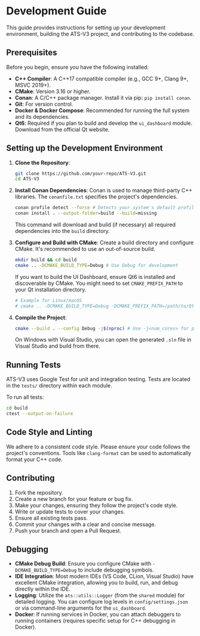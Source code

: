 # Development Guide

This guide provides instructions for setting up your development environment, building the ATS-V3 project, and contributing to the codebase.

## Prerequisites

Before you begin, ensure you have the following installed:

-   **C++ Compiler**: A C++17 compatible compiler (e.g., GCC 9+, Clang 9+, MSVC 2019+).
-   **CMake**: Version 3.16 or higher.
-   **Conan**: A C/C++ package manager. Install it via pip: `pip install conan`.
-   **Git**: For version control.
-   **Docker & Docker Compose**: Recommended for running the full system and its dependencies.
-   **Qt6**: Required if you plan to build and develop the `ui_dashboard` module. Download from the official Qt website.

## Setting up the Development Environment

1.  **Clone the Repository**:
    ```bash
    git clone https://github.com/your-repo/ATS-V3.git
    cd ATS-V3
    ```

2.  **Install Conan Dependencies**:
    Conan is used to manage third-party C++ libraries. The `conanfile.txt` specifies the project's dependencies.
    ```bash
    conan profile detect --force # Detects your system's default profile
    conan install . --output-folder=build --build=missing
    ```
    This command will download and build (if necessary) all required dependencies into the `build` directory.

3.  **Configure and Build with CMake**:
    Create a build directory and configure CMake. It's recommended to use an out-of-source build.
    ```bash
    mkdir build && cd build
    cmake .. -DCMAKE_BUILD_TYPE=Debug # Use Debug for development
    ```
    If you want to build the UI Dashboard, ensure Qt6 is installed and discoverable by CMake. You might need to set `CMAKE_PREFIX_PATH` to your Qt installation directory.
    ```bash
    # Example for Linux/macOS
    # cmake .. -DCMAKE_BUILD_TYPE=Debug -DCMAKE_PREFIX_PATH=/path/to/Qt/6.x.x/gcc_64
    ```

4.  **Compile the Project**:
    ```bash
    cmake --build . --config Debug -j$(nproc) # Use -j<num_cores> for parallel compilation
    ```
    On Windows with Visual Studio, you can open the generated `.sln` file in Visual Studio and build from there.

## Running Tests

ATS-V3 uses Google Test for unit and integration testing. Tests are located in the `tests/` directory within each module.

To run all tests:

```bash
cd build
ctest --output-on-failure
```

## Code Style and Linting

We adhere to a consistent code style. Please ensure your code follows the project's conventions. Tools like `clang-format` can be used to automatically format your C++ code.

## Contributing

1.  Fork the repository.
2.  Create a new branch for your feature or bug fix.
3.  Make your changes, ensuring they follow the project's code style.
4.  Write or update tests to cover your changes.
5.  Ensure all existing tests pass.
6.  Commit your changes with a clear and concise message.
7.  Push your branch and open a Pull Request.

## Debugging

-   **CMake Debug Build**: Ensure you configure CMake with `-DCMAKE_BUILD_TYPE=Debug` to include debugging symbols.
-   **IDE Integration**: Most modern IDEs (VS Code, CLion, Visual Studio) have excellent CMake integration, allowing you to build, run, and debug directly within the IDE.
-   **Logging**: Utilize the `ats::utils::Logger` (from the `shared` module) for detailed logging. You can configure log levels in `config/settings.json` or via command-line arguments for the `ui_dashboard`.
-   **Docker**: If running services in Docker, you can attach debuggers to running containers (requires specific setup for C++ debugging in Docker).

